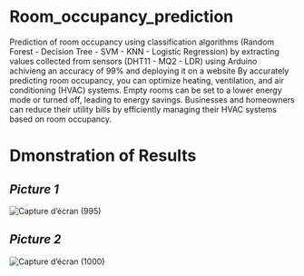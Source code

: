 # Room_occupancy_prediction
Prediction of room occupancy using classification algorithms (Random Forest - Decision Tree - SVM - KNN - Logistic Regression) by extracting values collected from sensors (DHT11 - MQ2 - LDR) using Arduino achivieng an accuracy of 99% and deploying it on a website
By accurately predicting room occupancy, you can optimize heating, ventilation, and air conditioning (HVAC) systems. Empty rooms can be set to a lower energy mode or turned off, leading to energy savings. 
Businesses and homeowners can reduce their utility bills by efficiently managing their HVAC systems based on room occupancy.

# Dmonstration of Results
## ***Picture 1***
![Capture d’écran (995)](https://github.com/YounesGuendoul/Room_occupancy_prediction/assets/123268300/fdffc483-a64d-4061-b2ac-abbea6409ac5)

## ***Picture 2***
![Capture d’écran (1000)](https://github.com/YounesGuendoul/Room_occupancy_prediction/assets/123268300/70ff3532-7d7f-4176-bade-d10dfddb8fb0)

